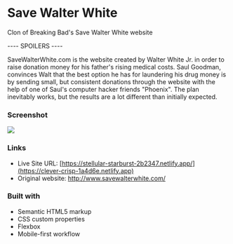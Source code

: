 # Save Walter White

Clon of Breaking Bad's Save Walter White website

---- SPOILERS ----

SaveWalterWhite.com is the website created by Walter White Jr. in order to raise donation money for his father's rising medical costs. Saul Goodman, convinces Walt that the best option he has for laundering his drug money is by sending small, but consistent donations through the website with the help of one of Saul's computer hacker friends "Phoenix". The plan inevitably works, but the results are a lot different than initially expected.

### Screenshot

![](./images/web-screenshot.jpg)

### Links

- Live Site URL: [https://stellular-starburst-2b2347.netlify.app/](https://clever-crisp-1a4d6e.netlify.app)
- Original website: http://www.savewalterwhite.com/

### Built with

- Semantic HTML5 markup
- CSS custom properties
- Flexbox
- Mobile-first workflow
